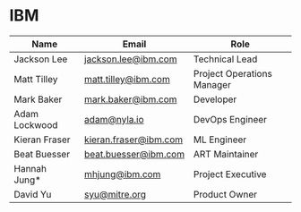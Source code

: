 # IBM

| Name | Email | Role |
| ---- | ----- | ---- |
| Jackson Lee | <jackson.lee@ibm.com> | Technical Lead |
| Matt Tilley | <matt.tilley@ibm.com> | Project Operations Manager |
| Mark Baker | <mark.baker@ibm.com> | Developer |
| Adam Lockwood | <adam@nyla.io> | DevOps Engineer |
| Kieran Fraser | <kieran.fraser@ibm.com> | ML Engineer |
| Beat Buesser | <beat.buesser@ibm.com> | ART Maintainer |
| Hannah Jung* | <mhjung@ibm.com> | Project Executive |
| David Yu | <syu@mitre.org> | Product Owner |

